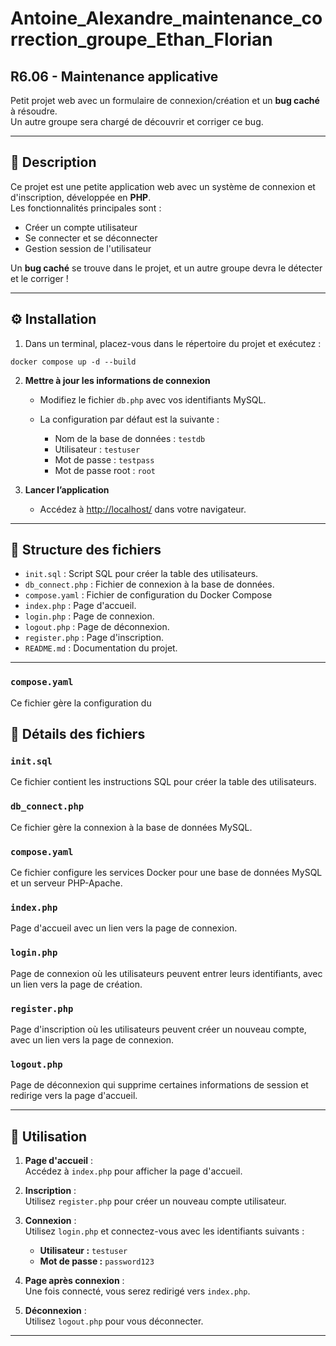 # Antoine_Alexandre_maintenance_correction_groupe_Ethan_Florian 
## R6.06 - Maintenance applicative

Petit projet web avec un formulaire de connexion/création et un **bug caché** à résoudre.  
Un autre groupe sera chargé de découvrir et corriger ce bug.  

--- 

## 📄 Description
Ce projet est une petite application web avec un système de connexion et d'inscription, développée en **PHP**.  
Les fonctionnalités principales sont :  
- Créer un compte utilisateur  
- Se connecter et se déconnecter   
- Gestion session de l'utilisateur

Un **bug caché** se trouve dans le projet, et un autre groupe devra le détecter et le corriger !

--- 
## ⚙️ Installation

1.  Dans un terminal, placez-vous dans le répertoire du projet et exécutez :

   ```docker compose up -d --build```

2. **Mettre à jour les informations de connexion**  
   - Modifiez le fichier `db.php` avec vos identifiants MySQL.

   - La configuration par défaut est la suivante : 
      - Nom de la base de données : ```testdb```
      - Utilisateur : ```testuser```
      - Mot de passe : ```testpass```
      - Mot de passe root : ```root```

2. **Lancer l’application**  
   - Accédez à [http://localhost/](http://localhost/) dans votre navigateur.
---
## 📂 Structure des fichiers
- `init.sql` : Script SQL pour créer la table des utilisateurs.
- `db_connect.php` : Fichier de connexion à la base de données.
- `compose.yaml` : Fichier de configuration du Docker Compose
- `index.php` : Page d'accueil.
- `login.php` : Page de connexion.
- `logout.php` : Page de déconnexion.
- `register.php` : Page d'inscription.
- `README.md` : Documentation du projet.

---

### `compose.yaml`
Ce fichier gère la configuration du 

## 🔎 Détails des fichiers
### `init.sql`
Ce fichier contient les instructions SQL pour créer la table des utilisateurs.

### `db_connect.php`
Ce fichier gère la connexion à la base de données MySQL.

### `compose.yaml`
Ce fichier configure les services Docker pour une base de données MySQL et un serveur PHP-Apache.

### `index.php`
Page d'accueil avec un lien vers la page de connexion.

### `login.php`
Page de connexion où les utilisateurs peuvent entrer leurs identifiants, avec un lien vers la page de création.

### `register.php`
Page d'inscription où les utilisateurs peuvent créer un nouveau compte, avec un lien vers la page de connexion.

### `logout.php`
Page de déconnexion qui supprime certaines informations de session et redirige vers la page d'accueil. 

--- 

## 🚀 Utilisation

1. **Page d'accueil** :  
   Accédez à `index.php` pour afficher la page d'accueil.

2. **Inscription** :  
   Utilisez `register.php` pour créer un nouveau compte utilisateur.

3. **Connexion** :  
   Utilisez `login.php` et connectez-vous avec les identifiants suivants :  
   - **Utilisateur :** `testuser`  
   - **Mot de passe :** `password123`

4. **Page après connexion** :  
   Une fois connecté, vous serez redirigé vers `index.php`.

5. **Déconnexion** :  
   Utilisez `logout.php` pour vous déconnecter.

---
